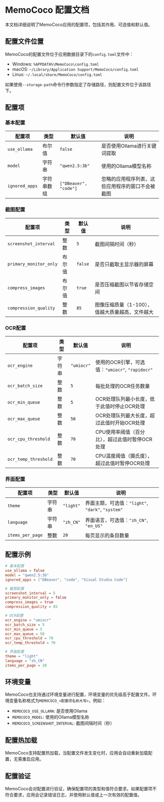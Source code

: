 # MemoCoco 配置文档

本文档详细说明了MemoCoco应用的配置项，包括其作用、可选值和默认值。

## 配置文件位置

MemoCoco的配置文件位于应用数据目录下的`config.toml`文件中：

- Windows: `%APPDATA%\MemoCoco\config.toml`
- macOS: `~/Library/Application Support/MemoCoco/config.toml`
- Linux: `~/.local/share/MemoCoco/config.toml`

如果使用`--storage-path`命令行参数指定了存储路径，则配置文件位于该路径下。

## 配置项

### 基本配置

| 配置项 | 类型 | 默认值 | 说明 |
|-------|------|-------|------|
| `use_ollama` | 布尔值 | `false` | 是否使用Ollama进行关键词提取 |
| `model` | 字符串 | `"qwen2.5:3b"` | 使用的Ollama模型名称 |
| `ignored_apps` | 字符串数组 | `["DBeaver", "code"]` | 忽略的应用程序列表，这些应用程序的窗口不会被截图 |

### 截图配置

| 配置项 | 类型 | 默认值 | 说明 |
|-------|------|-------|------|
| `screenshot_interval` | 整数 | `5` | 截图间隔时间（秒） |
| `primary_monitor_only` | 布尔值 | `false` | 是否只截取主显示器的屏幕 |
| `compress_images` | 布尔值 | `true` | 是否压缩截图以节省存储空间 |
| `compression_quality` | 整数 | `85` | 图像压缩质量（1-100），值越大质量越高，文件越大 |

### OCR配置

| 配置项 | 类型 | 默认值 | 说明 |
|-------|------|-------|------|
| `ocr_engine` | 字符串 | `"umiocr"` | 使用的OCR引擎，可选值：`"umiocr"`, `"rapidocr"` |
| `ocr_batch_size` | 整数 | `5` | 每批处理的OCR任务数量 |
| `ocr_min_queue` | 整数 | `5` | OCR处理队列最小长度，低于此值时停止OCR处理 |
| `ocr_max_queue` | 整数 | `50` | OCR处理队列最大长度，超过此值时开始OCR处理 |
| `ocr_cpu_threshold` | 整数 | `70` | CPU使用率阈值（百分比），超过此值时暂停OCR处理 |
| `ocr_temp_threshold` | 整数 | `70` | CPU温度阈值（摄氏度），超过此值时暂停OCR处理 |

### 界面配置

| 配置项 | 类型 | 默认值 | 说明 |
|-------|------|-------|------|
| `theme` | 字符串 | `"light"` | 界面主题，可选值：`"light"`, `"dark"`, `"system"` |
| `language` | 字符串 | `"zh_CN"` | 界面语言，可选值：`"zh_CN"`, `"en_US"` |
| `items_per_page` | 整数 | `20` | 每页显示的条目数量 |

## 配置示例

```toml
# 基本配置
use_ollama = false
model = "qwen2.5:3b"
ignored_apps = ["DBeaver", "code", "Visual Studio Code"]

# 截图配置
screenshot_interval = 5
primary_monitor_only = false
compress_images = true
compression_quality = 85

# OCR配置
ocr_engine = "umiocr"
ocr_batch_size = 5
ocr_min_queue = 5
ocr_max_queue = 50
ocr_cpu_threshold = 70
ocr_temp_threshold = 70

# 界面配置
theme = "light"
language = "zh_CN"
items_per_page = 20
```

## 环境变量

MemoCoco也支持通过环境变量进行配置，环境变量的优先级高于配置文件。环境变量名称格式为`MEMOCOCO_<配置项名称大写>`，例如：

- `MEMOCOCO_USE_OLLAMA`: 是否使用Ollama
- `MEMOCOCO_MODEL`: 使用的Ollama模型名称
- `MEMOCOCO_SCREENSHOT_INTERVAL`: 截图间隔时间（秒）

## 配置热加载

MemoCoco支持配置热加载，当配置文件发生变化时，应用会自动重新加载配置，无需重启应用。

## 配置验证

MemoCoco会对配置进行验证，确保配置项的类型和值符合要求。如果配置项不符合要求，应用会记录错误日志，并使用默认值或上一次有效的配置值。
